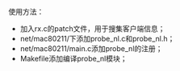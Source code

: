 使用方法：
- 加入rx.c的patch文件，用于搜集客户端信息；
- net/mac80211/下添加probe_nl.c和probe_nl.h；
- net/mac80211/main.c添加probe_nl的注册；
- Makefile添加编译probe_nl模块；
